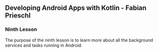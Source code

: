 ## Developing Android Apps with Kotlin - Fabian Prieschl

### Ninth Lesson

The purpose of the ninth lesson is to learn more about all the background services and tasks running in Android.
